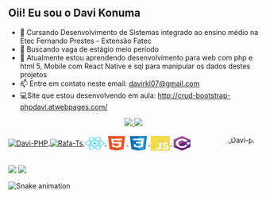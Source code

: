 ## Oii! Eu sou o Davi Konuma

- 🏫 Cursando Desenvolvimento de Sistemas integrado ao ensino médio na Etec Fernando Prestes - Extensão Fatec
- 👀 Buscando vaga de estágio meio período
- 🌱 Atualmente estou aprendendo desenvolvimento para web com php e html 5, Mobile com React Native e sql para manipular os dados destes projetos 
- 📫 Entre em contato neste email: davirkl07@gmail.com
- 💻Site que estou desenvolvendo em aula: http://crud-bootstrap-phpdavi.atwebpages.com/ 


<div align="center">
  <a href="https://github.com/DaviRKL">
  <img height="180em" src="https://github-readme-stats.vercel.app/api?username=DaviRKL&show_icons=true&theme=dracula&include_all_commits=true&count_private=true"/>
  <img height="180em" src="https://github-readme-stats.vercel.app/api/top-langs/?username=DaviRKL&layout=compact&langs_count=7&theme=dracula"/>
</div>
<div style="display: inline_block"><br>
  <img align="center" alt="Davi-PHP" height="30" width="40" src="https://cdn.jsdelivr.net/gh/devicons/devicon/icons/php/php-original.svg">
  <img align="center" alt="Rafa-Ts" height="30" width="40" src="https://cdn.jsdelivr.net/gh/devicons/devicon/icons/mysql/mysql-original-wordmark.svg">
  <img align="center" alt="Rafa-React" height="30" width="40" src="https://raw.githubusercontent.com/devicons/devicon/master/icons/react/react-original.svg">
  <img align="center" alt="Rafa-HTML" height="30" width="40" src="https://raw.githubusercontent.com/devicons/devicon/master/icons/html5/html5-original.svg">
  <img align="center" alt="Rafa-CSS" height="30" width="40" src="https://raw.githubusercontent.com/devicons/devicon/master/icons/css3/css3-original.svg">
  <img align="center" alt="Rafa-Python" height="30" width="40" src="https://raw.githubusercontent.com/devicons/devicon/master/icons/javascript/javascript-plain.svg">
  <img align="center" alt="Rafa-Csharp" height="30" width="40" src="https://raw.githubusercontent.com/devicons/devicon/master/icons/csharp/csharp-original.svg">
  <img align="right" alt="Davi-pic" height="150" style="border-radius:50px;" src="https://media.discordapp.net/attachments/1037459832762028145/1037459920959844464/personagem.gif?width=579&height=579">
</div>

##

<div>
  
  <a href="https://instagram.com/davirkl67" target="_blank"><img src="https://img.shields.io/badge/-Instagram-%23E4405F?style=for-the-badge&logo=instagram&logoColor=white" target="_blank"></a>
  <a href = "mailto: davirkl07@gmail.com"><img src="https://img.shields.io/badge/-Gmail-%23333?style=for-the-badge&logo=gmail&logoColor=white" target="_blank"></a>
 
</div>
  
![Snake animation](https://github.com/DaviRKL/DaviRKL/blob/output/github-contribution-grid-snake.svg)
